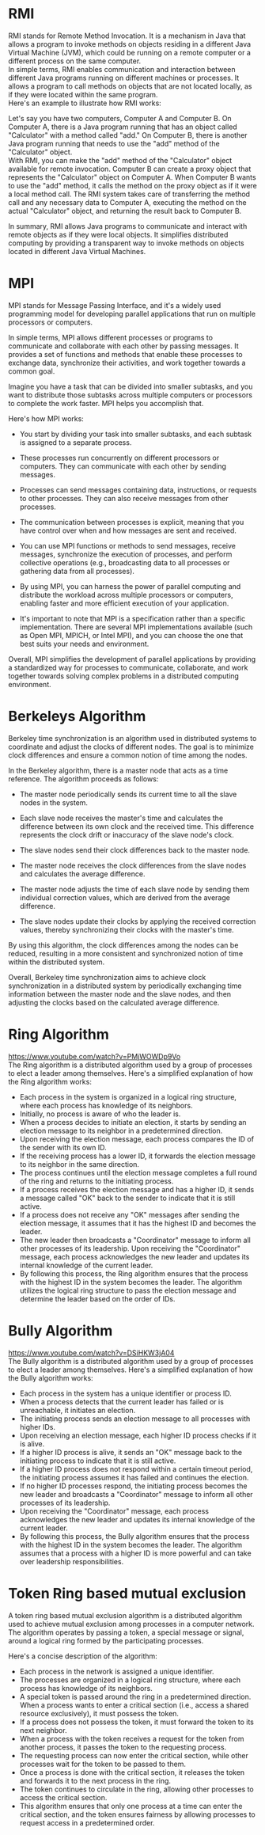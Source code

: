 # RMI

RMI stands for Remote Method Invocation. It is a mechanism in Java that allows a program to invoke methods on objects residing in a different Java Virtual Machine (JVM), which could be running on a remote computer or a different process on the same computer.
<br>
In simple terms, RMI enables communication and interaction between different Java programs running on different machines or processes. It allows a program to call methods on objects that are not located locally, as if they were located within the same program.
<br>
Here's an example to illustrate how RMI works:

Let's say you have two computers, Computer A and Computer B. On Computer A, there is a Java program running that has an object called "Calculator" with a method called "add." On Computer B, there is another Java program running that needs to use the "add" method of the "Calculator" object.
<br>
With RMI, you can make the "add" method of the "Calculator" object available for remote invocation. Computer B can create a proxy object that represents the "Calculator" object on Computer A. When Computer B wants to use the "add" method, it calls the method on the proxy object as if it were a local method call. The RMI system takes care of transferring the method call and any necessary data to Computer A, executing the method on the actual "Calculator" object, and returning the result back to Computer B.
<br>

In summary, RMI allows Java programs to communicate and interact with remote objects as if they were local objects. It simplifies distributed computing by providing a transparent way to invoke methods on objects located in different Java Virtual Machines.

# MPI
MPI stands for Message Passing Interface, and it's a widely used programming model for developing parallel applications that run on multiple processors or computers.

In simple terms, MPI allows different processes or programs to communicate and collaborate with each other by passing messages. It provides a set of functions and methods that enable these processes to exchange data, synchronize their activities, and work together towards a common goal.

Imagine you have a task that can be divided into smaller subtasks, and you want to distribute those subtasks across multiple computers or processors to complete the work faster. MPI helps you accomplish that.

Here's how MPI works:

- You start by dividing your task into smaller subtasks, and each subtask is assigned to a separate process.

- These processes run concurrently on different processors or computers. They can communicate with each other by sending messages.

- Processes can send messages containing data, instructions, or requests to other processes. They can also receive messages from other processes.

- The communication between processes is explicit, meaning that you have control over when and how messages are sent and received.

- You can use MPI functions or methods to send messages, receive messages, synchronize the execution of processes, and perform collective operations (e.g., broadcasting data to all processes or gathering data from all processes).

- By using MPI, you can harness the power of parallel computing and distribute the workload across multiple processors or computers, enabling faster and more efficient execution of your application.

- It's important to note that MPI is a specification rather than a specific implementation. There are several MPI implementations available (such as Open MPI, MPICH, or Intel MPI), and you can choose the one that best suits your needs and environment.

Overall, MPI simplifies the development of parallel applications by providing a standardized way for processes to communicate, collaborate, and work together towards solving complex problems in a distributed computing environment.
# Berkeleys Algorithm
Berkeley time synchronization is an algorithm used in distributed systems to coordinate and adjust the clocks of different nodes. The goal is to minimize clock differences and ensure a common notion of time among the nodes.

In the Berkeley algorithm, there is a master node that acts as a time reference. The algorithm proceeds as follows:

- The master node periodically sends its current time to all the slave nodes in the system.

- Each slave node receives the master's time and calculates the difference between its own clock and the received time. This difference represents the clock drift or inaccuracy of the slave node's clock.

- The slave nodes send their clock differences back to the master node.

- The master node receives the clock differences from the slave nodes and calculates the average difference.

- The master node adjusts the time of each slave node by sending them individual correction values, which are derived from the average difference.

- The slave nodes update their clocks by applying the received correction values, thereby synchronizing their clocks with the master's time.

By using this algorithm, the clock differences among the nodes can be reduced, resulting in a more consistent and synchronized notion of time within the distributed system.

Overall, Berkeley time synchronization aims to achieve clock synchronization in a distributed system by periodically exchanging time information between the master node and the slave nodes, and then adjusting the clocks based on the calculated average difference.

# Ring Algorithm
https://www.youtube.com/watch?v=PMjWOWDp9Vo
<br>
The Ring algorithm is a distributed algorithm used by a group of processes to elect a leader among themselves. Here's a simplified explanation of how the Ring algorithm works:

- Each process in the system is organized in a logical ring structure, where each process has knowledge of its neighbors.
- Initially, no process is aware of who the leader is.
- When a process decides to initiate an election, it starts by sending an election message to its neighbor in a predetermined direction.
- Upon receiving the election message, each process compares the ID of the sender with its own ID.
- If the receiving process has a lower ID, it forwards the election message to its neighbor in the same direction.
- The process continues until the election message completes a full round of the ring and returns to the initiating process.
- If a process receives the election message and has a higher ID, it sends a message called "OK" back to the sender to indicate that it is still active.
- If a process does not receive any "OK" messages after sending the election message, it assumes that it has the highest ID and becomes the leader.
- The new leader then broadcasts a "Coordinator" message to inform all other processes of its leadership.
Upon receiving the "Coordinator" message, each process acknowledges the new leader and updates its internal knowledge of the current leader.
- By following this process, the Ring algorithm ensures that the process with the highest ID in the system becomes the leader. The algorithm utilizes the logical ring structure to pass the election message and determine the leader based on the order of IDs.

# Bully Algorithm 
https://www.youtube.com/watch?v=DSiHKW3jA04
<br>
The Bully algorithm is a distributed algorithm used by a group of processes to elect a leader among themselves. Here's a simplified explanation of how the Bully algorithm works:

- Each process in the system has a unique identifier or process ID.
- When a process detects that the current leader has failed or is unreachable, it initiates an election.
- The initiating process sends an election message to all processes with higher IDs.
- Upon receiving an election message, each higher ID process checks if it is alive.
- If a higher ID process is alive, it sends an "OK" message back to the initiating process to indicate that it is still active.
- If a higher ID process does not respond within a certain timeout period, the initiating process assumes it has failed and continues the election.
- If no higher ID processes respond, the initiating process becomes the new leader and broadcasts a "Coordinator" message to inform all other processes of its leadership.
- Upon receiving the "Coordinator" message, each process acknowledges the new leader and updates its internal knowledge of the current leader.
- By following this process, the Bully algorithm ensures that the process with the highest ID in the system becomes the leader. The algorithm assumes that a process with a higher ID is more powerful and can take over leadership responsibilities.

# Token Ring based mutual exclusion

A token ring based mutual exclusion algorithm is a distributed algorithm used to achieve mutual exclusion among processes in a computer network. The algorithm operates by passing a token, a special message or signal, around a logical ring formed by the participating processes.

Here's a concise description of the algorithm:

- Each process in the network is assigned a unique identifier.
- The processes are organized in a logical ring structure, where each process has knowledge of its neighbors.
- A special token is passed around the ring in a predetermined direction.
When a process wants to enter a critical section (i.e., access a shared resource exclusively), it must possess the token.
- If a process does not possess the token, it must forward the token to its next neighbor.
- When a process with the token receives a request for the token from another process, it passes the token to the requesting process.
- The requesting process can now enter the critical section, while other processes wait for the token to be passed to them.
- Once a process is done with the critical section, it releases the token and forwards it to the next process in the ring.
- The token continues to circulate in the ring, allowing other processes to access the critical section.
- This algorithm ensures that only one process at a time can enter the critical section, and the token ensures fairness by allowing processes to request access in a predetermined order.